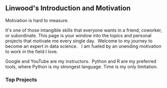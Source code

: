 ## Linwood's Introduction and Motivation

Motivation is hard to measure.   

It's one of those intangible skills that everyone wants in a friend, coworker, or subordinate. This page is your window into the topics and personal projects that motivate me every single day.  Welcome to my journey to become an expert in data science.   I am fueled by an unending motivation to work in the field I love.

Google and YouTube are my instructors.  Python and R are my preferred tools, where Python is my strongest language. Time is my only limitation.

### Top Projects

